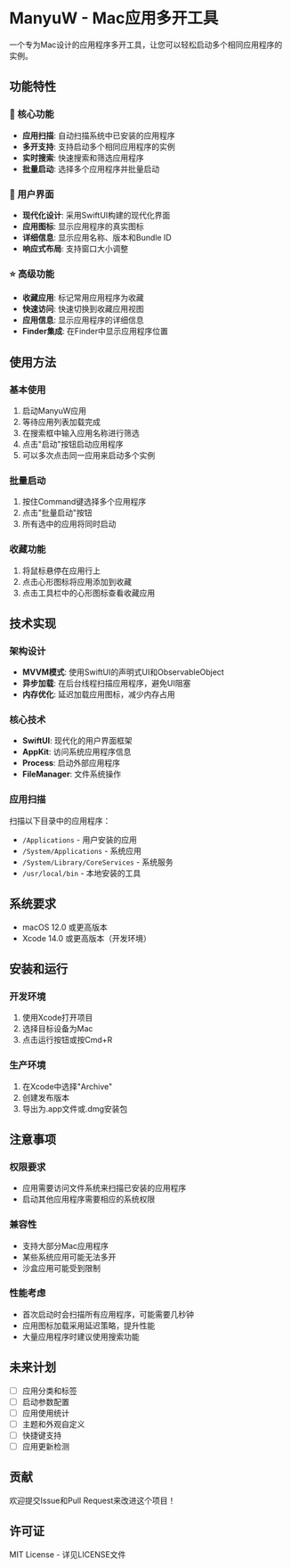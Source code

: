 # ManyuW - Mac应用多开工具

一个专为Mac设计的应用程序多开工具，让您可以轻松启动多个相同应用程序的实例。

## 功能特性

### 🚀 核心功能
- **应用扫描**: 自动扫描系统中已安装的应用程序
- **多开支持**: 支持启动多个相同应用程序的实例
- **实时搜索**: 快速搜索和筛选应用程序
- **批量启动**: 选择多个应用程序并批量启动

### 🎨 用户界面
- **现代化设计**: 采用SwiftUI构建的现代化界面
- **应用图标**: 显示应用程序的真实图标
- **详细信息**: 显示应用名称、版本和Bundle ID
- **响应式布局**: 支持窗口大小调整

### ⭐ 高级功能
- **收藏应用**: 标记常用应用程序为收藏
- **快速访问**: 快速切换到收藏应用视图
- **应用信息**: 显示应用程序的详细信息
- **Finder集成**: 在Finder中显示应用程序位置

## 使用方法

### 基本使用
1. 启动ManyuW应用
2. 等待应用列表加载完成
3. 在搜索框中输入应用名称进行筛选
4. 点击"启动"按钮启动应用程序
5. 可以多次点击同一应用来启动多个实例

### 批量启动
1. 按住Command键选择多个应用程序
2. 点击"批量启动"按钮
3. 所有选中的应用将同时启动

### 收藏功能
1. 将鼠标悬停在应用行上
2. 点击心形图标将应用添加到收藏
3. 点击工具栏中的心形图标查看收藏应用

## 技术实现

### 架构设计
- **MVVM模式**: 使用SwiftUI的声明式UI和ObservableObject
- **异步加载**: 在后台线程扫描应用程序，避免UI阻塞
- **内存优化**: 延迟加载应用图标，减少内存占用

### 核心技术
- **SwiftUI**: 现代化的用户界面框架
- **AppKit**: 访问系统应用程序信息
- **Process**: 启动外部应用程序
- **FileManager**: 文件系统操作

### 应用扫描
扫描以下目录中的应用程序：
- `/Applications` - 用户安装的应用
- `/System/Applications` - 系统应用
- `/System/Library/CoreServices` - 系统服务
- `/usr/local/bin` - 本地安装的工具

## 系统要求

- macOS 12.0 或更高版本
- Xcode 14.0 或更高版本（开发环境）

## 安装和运行

### 开发环境
1. 使用Xcode打开项目
2. 选择目标设备为Mac
3. 点击运行按钮或按Cmd+R

### 生产环境
1. 在Xcode中选择"Archive"
2. 创建发布版本
3. 导出为.app文件或.dmg安装包

## 注意事项

### 权限要求
- 应用需要访问文件系统来扫描已安装的应用程序
- 启动其他应用程序需要相应的系统权限

### 兼容性
- 支持大部分Mac应用程序
- 某些系统应用可能无法多开
- 沙盒应用可能受到限制

### 性能考虑
- 首次启动时会扫描所有应用程序，可能需要几秒钟
- 应用图标加载采用延迟策略，提升性能
- 大量应用程序时建议使用搜索功能

## 未来计划

- [ ] 应用分类和标签
- [ ] 启动参数配置
- [ ] 应用使用统计
- [ ] 主题和外观自定义
- [ ] 快捷键支持
- [ ] 应用更新检测

## 贡献

欢迎提交Issue和Pull Request来改进这个项目！

## 许可证

MIT License - 详见LICENSE文件
